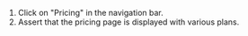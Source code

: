 1. Click on "Pricing" in the navigation bar.
2. Assert that the pricing page is displayed with various plans.